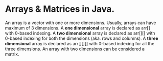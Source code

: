 # Arrays & Matrices in Java.

An array is a vector with one or more dimensions.
Usually, arrays can have maximum of 3 dimensions.
A **one dimensional** array is declared as arr[] with 0-based indexing.
A **two dimensional** array is declared as arr[][] with 0-based indexing for both the dimensions (aka. rows and columns). 
A **three dimensional** array is declared as arr[][][] with 0-based indexing for all the three dimensions.
An array with two dimensions can be considered a matrix.
